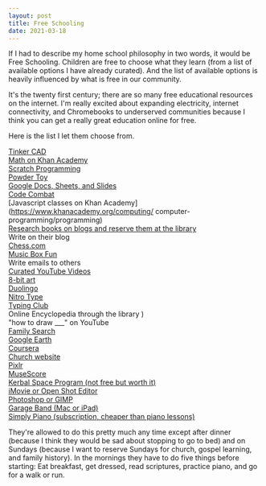```yaml
---
layout: post
title: Free Schooling
date: 2021-03-18
---
```


If I had to describe my home school philosophy in two words, it would be Free Schooling. Children are free to choose what they learn (from a list of available options I have already curated). And the list of available options is heavily influenced by what is free in our community.

It's the twenty first century; there are so many free educational resources on the internet. I'm really excited about expanding electricity, internet connectivity, and Chromebooks to underserved communities because I think you can get a really great education online for free.  

Here is the list I let them choose from. 

[Tinker CAD](https://www.tinkercad.com/)  
[Math on Khan Academy](https://www.khanacademy.org/)  
[Scratch Programming](https://scratch.mit.edu/)  
[Powder Toy](https://powdertoy.co.uk/)  
[Google Docs, Sheets, and Slides](https://www.google.com/docs/about/)  
[Code Combat](https://codecombat.com/)  
[Javascript classes on Khan Academy](https://www.khanacademy.org/computing/  computer-programming/programming)  
[Research books on blogs and reserve them at the library](https://www.hollybraun.com/2020/05/22/how-to-be-a-library-power-user.html)  
Write on their blog  
[Chess.com](https://www.chess.com/home)  
[Music Box Fun](https://musicboxfun.com/)  
Write emails to others  
[Curated YouTube Videos](https://thume.ca/2020/07/19/my-youtube-tier-list/)  
[8-bit art](https://make8bitart.com/)  
[Duolingo](https://www.duolingo.com/learn)  
[Nitro Type](https://www.nitrotype.com/)  
[Typing Club](https://www.typingclub.com/)  
Online Encyclopedia through the library )  
"how to draw ___" on YouTube  
[Family Search](https://www.familysearch.org/en/)  
[Google Earth](https://earth.google.com/web/)  
[Coursera](https://www.coursera.org/)  
[Church website](https://www.churchofjesuschrist.org/?lang=eng)  
[Pixlr](https://pixlr.com/x/)  
[MuseScore](https://musescore.org/en)  
[Kerbal Space Program (not free but worth it)](https://www.kerbalspaceprogram.com/)  
[iMovie or Open Shot Editor](https://www.openshot.org/)  
[Photoshop or GIMP](https://www.gimp.org/)  
[Garage Band (Mac or iPad)](https://www.apple.com/mac/garageband/)  
[Simply Piano (subscription, cheaper than piano lessons)](https://apps.apple.com/us/app/simply-piano-by-joytunes/id1019442026)  

They're allowed to do this pretty much any time except after dinner (because I think they would be sad about stopping to go to bed) and on Sundays (because I want to reserve Sundays for church, gospel learning, and family history).  In the mornings they have to do five things before starting: Eat breakfast, get dressed, read scriptures, practice piano, and go for a walk or run.

